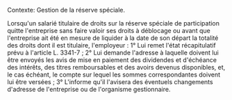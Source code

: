 Contexte: Gestion de la réserve spéciale.

Lorsqu'un salarié titulaire de droits sur la réserve spéciale de participation quitte l'entreprise sans faire valoir ses droits à déblocage ou avant que l'entreprise ait été en mesure de liquider à la date de son départ la totalité des droits dont il est titulaire, l'employeur : 1° Lui remet l'état récapitulatif prévu à l'article L. 3341-7 ; 2° Lui demande l'adresse à laquelle doivent lui être envoyés les avis de mise en paiement des dividendes et d'échéance des intérêts, des titres remboursables et des avoirs devenus disponibles, et, le cas échéant, le compte sur lequel les sommes correspondantes doivent lui être versées ; 3° L'informe qu'il l'avisera des éventuels changements d'adresse de l'entreprise ou de l'organisme gestionnaire.
